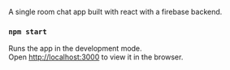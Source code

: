 A single room chat app built with react with a firebase backend.

### `npm start`

Runs the app in the development mode.<br />
Open [http://localhost:3000](http://localhost:3000) to view it in the browser.

